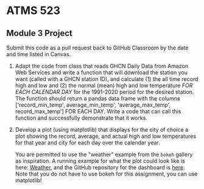 # ATMS 523

## Module 3 Project

Submit this code as a pull request back to GitHub Classroom by the date and time listed in Canvas.

1. Adapt the code from class that reads GHCN Daily Data from Amazon Web Services and write a function that will download the station you want (called with a GHCN station ID), and calculate (1) the all time record high and low and (2) the normal (mean) high and low temperature *FOR EACH CALENDAR DAY* for the 1991-2020 period for the desired station.  The function should return a pandas data frame with the columns ['record_min_temp', average_min_temp', 'average_max_temp', record_max_temp'] FOR EACH DAY.  Write a code that can call this function and successfully demonstrate that it works.

2. Develop a plot (using matplotlib) that displays for the city of choice a plot showing the record, average, and actual high and low temperatures for that year and city for each day over the calendar year.  
     
     You are permitted to use the "weather" example from the `bokeh` gallery as inspiration.  A running example for what the plot could look like is here: [Weather](https://demo.bokeh.org/weather), and the GitHub repository for the dashboard is [here](https://github.com/bokeh/bokeh/tree/branch-3.9/examples/server/app/weather). Note that you do not have to use bokeh for this assignment, you can use matplotlib!
